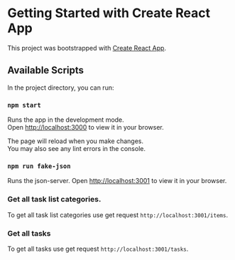 # Getting Started with Create React App

This project was bootstrapped with [Create React App](https://github.com/facebook/create-react-app).

## Available Scripts

In the project directory, you can run:

### `npm start`

Runs the app in the development mode.\
Open [http://localhost:3000](http://localhost:3000) to view it in your browser.

The page will reload when you make changes.\
You may also see any lint errors in the console.

### `npm run fake-json`

Runs the json-server.
Open [http://localhost:3001](http://localhost:3001) to view it in your browser.

### Get all task list categories.
To get all task list categories use get request `http://localhost:3001/items`.


### Get all tasks
To get all tasks use get request `http://localhost:3001/tasks`.




